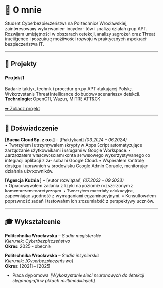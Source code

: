 
# 👋 O mnie

Student Cyberbezpieczeństwa na Politechnice Wrocławskiej, zainteresowany wykrywaniem incyden-
tów i analizą działań grup APT. Rozwijam umiejętności w obszarach detekcji, analizy zagrożeń oraz
Threat Intelligence i poszukuję możliwości rozwoju w praktycznych aspektach bezpieczeństwa IT.

---

## 📂 Projekty
### Projekt1
Badanie taktyk, technik i procedur grupy APT atakującej Polskę.  
Wykorzystanie Threat Intelligence do budowy scenariuszy detekcji.  
**Technologie:** OpenCTI, Wazuh,  MITRE ATT&CK

[➡ Zobacz projekt](https://github.com/twoj-link-do-projektu)


---

## 📜 Doświadczenie
**[Buena Cloud Sp. z o.o.]** – [Praktykant] *(03.2024 – 06.2024)*  
• Tworzyłem i utrzymywałem skrypty w Apps Script automatyzujące zarządzanie użytkownikami
i usługami w Google Workspace.
• Zarządzałem właściwościami konta serwisowego wykorzystywanego do integracji aplikacji z za-
sobami Google Cloud.
• Wspierałem kontrolę dostępu i uprawnień w środowisku Google Admin Console, monitorując
działania użytkowników.

**[Agencja Kuźnia ]** – [Autor rozwiązań] *(07.2023 – 09.2023)*  
• Opracowywałem zadania z fizyki na poziomie rozszerzonym z komentarzem teoretycznym.
• Tworzyłem materiały edukacyjne, zapewniając zgodność z wymaganiami egzaminacyjnymi.
• Konsultowałem poprawność zadań i testowałem ich zrozumiałość z perspektywy uczniów.

 ---
 
## 🎓 Wykształcenie

**Politechnika Wrocławska** – *Studia magisterskie*  
*Kierunek: Cyberbezpieczeństwo*  
**Okres:** 2025 – obecnie  

**Politechnika Wrocławska** – *Studia inżynierskie*  
*Kierunek: [Cyberbezpieczeństwo]*  
**Okres:** [2021] – [2025]  
- Praca dyplomowa: *[Wykorzystanie sieci neuronowych do detekcji steganografii w plikach multimedialnych]*  


